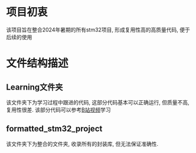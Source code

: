 # 项目初衷

该项目旨在整合2024年暑期的所有stm32项目, 形成复用性高的高质量代码, 便于后续的使用

# 文件结构描述

## Learning文件夹

该文件夹下为学习过程中跟进的代码, 这部分代码基本可以正确运行, 但质量不高, 复用性很差.
该部分代码可以参考[B站视频](https://www.bilibili.com/video/BV1th411z7sn/?spm_id_from=333.337.search-card.all.click&vd_source=32daae54b09e944ae6ed0fd797d6c7ad)学习

## formatted_stm32_project

该文件夹下为整合的文件夹, 收录所有的封装库, 但无法保证准确性.